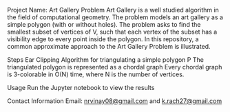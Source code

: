 Project Name: Art Gallery Problem
Art Gallery is a well studied algorithm in the field of computational geometry. The problem models an art gallery as a simple polygon (with or without holes). The problem asks to find the smallest subset of vertices of V, such that each vertex of the subset has a visibility edge to every point inside the polygon.
In this repository, a common approximate approach to the Art Gallery Problem is illustrated. 

Steps
Ear Clipping Algorithm for triangulating a simple polygon P
The triangulated polygon is represented as a chordal graph
Every chordal graph is 3-colorable in O(N) time, where N is the number of vertices.

Usage
Run the Jupyter notebook to view the results

Contact Information
Email: <nrvinay08@gmail.com> and <k.rach27@gmail.com>
